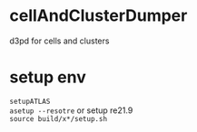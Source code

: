 # cellAndClusterDumper
 d3pd for cells and clusters

# setup env
`setupATLAS`  
`asetup --resotre` or setup re21.9  
`source build/x*/setup.sh` 
